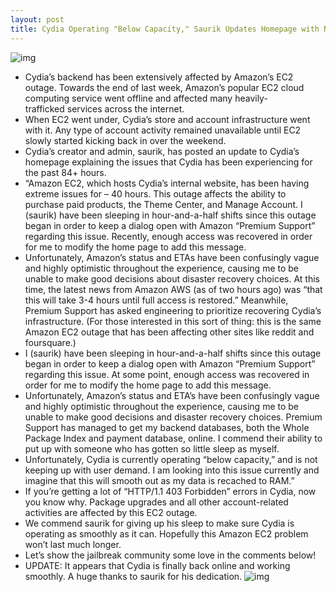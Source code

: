 ```yaml
---
layout: post
title: Cydia Operating "Below Capacity," Saurik Updates Homepage with News about Amazon EC2 Outage
---
```

![img](http://media.idownloadblog.com/wp-content/uploads/2011/04/Cydia-homepage-Amazon-EC2.png)
* Cydia’s backend has been extensively affected by Amazon’s EC2 outage. Towards the end of last week, Amazon’s popular EC2 cloud computing service went offline and affected many heavily-trafficked services across the internet.
* When EC2 went under, Cydia’s store and account infrastructure went with it. Any type of account activity remained unavailable until EC2 slowly started kicking back in over the weekend.
* Cydia’s creator and admin, saurik, has posted an update to Cydia’s homepage explaining the issues that Cydia has been experiencing for the past 84+ hours.
* “Amazon EC2, which hosts Cydia’s internal website, has been having extreme issues for – 40 hours. This outage affects the ability to purchase paid products, the Theme Center, and Manage Account. I (saurik) have been sleeping in hour-and-a-half shifts since this outage began in order to keep a dialog open with Amazon “Premium Support” regarding this issue. Recently, enough access was recovered in order for me to modify the home page to add this message.
* Unfortunately, Amazon’s status and ETAs have been confusingly vague and highly optimistic throughout the experience, causing me to be unable to make good decisions about disaster recovery choices. At this time, the latest news from Amazon AWS (as of two hours ago) was “that this will take 3-4 hours until full access is restored.” Meanwhile, Premium Support has asked engineering to prioritize recovering Cydia’s infrastructure. (For those interested in this sort of thing: this is the same Amazon EC2 outage that has been affecting other sites like reddit and foursquare.)
* I (saurik) have been sleeping in hour-and-a-half shifts since this outage began in order to keep a dialog open with Amazon “Premium Support” regarding this issue. At some point, enough access was recovered in order for me to modify the home page to add this message.
* Unfortunately, Amazon’s status and ETA’s have been confusingly vague and highly optimistic throughout the experience, causing me to be unable to make good decisions and disaster recovery choices. Premium Support has managed to get my backend databases, both the Whole Package Index and payment database, online. I commend their ability to put up with someone who has gotten so little sleep as myself.
* Unfortunately, Cydia is currently operating “below capacity,” and is not keeping up with user demand. I am looking into this issue currently and imagine that this will smooth out as my data is recached to RAM.”
* If you’re getting a lot of “HTTP/1.1 403 Forbidden” errors in Cydia, now you know why. Package upgrades and all other account-related activities are affected by this EC2 outage.
* We commend saurik for giving up his sleep to make sure Cydia is operating as smoothly as it can. Hopefully this Amazon EC2 problem won’t last much longer.
* Let’s show the jailbreak community some love in the comments below!
* UPDATE: It appears that Cydia is finally back online and working smoothly. A huge thanks to saurik for his dedication.
![img](http://media.idownloadblog.com/wp-content/uploads/2011/04/Cydia-back-online-tweet-e1303689563427.png)

